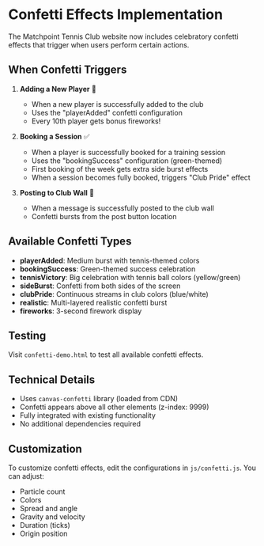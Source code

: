 # Confetti Effects Implementation

The Matchpoint Tennis Club website now includes celebratory confetti effects that trigger when users perform certain actions.

## When Confetti Triggers

1. **Adding a New Player** 🎉
   - When a new player is successfully added to the club
   - Uses the "playerAdded" confetti configuration
   - Every 10th player gets bonus fireworks!

2. **Booking a Session** ✅
   - When a player is successfully booked for a training session
   - Uses the "bookingSuccess" configuration (green-themed)
   - First booking of the week gets extra side burst effects
   - When a session becomes fully booked, triggers "Club Pride" effect

3. **Posting to Club Wall** 💬
   - When a message is successfully posted to the club wall
   - Confetti bursts from the post button location

## Available Confetti Types

- **playerAdded**: Medium burst with tennis-themed colors
- **bookingSuccess**: Green-themed success celebration
- **tennisVictory**: Big celebration with tennis ball colors (yellow/green)
- **sideBurst**: Confetti from both sides of the screen
- **clubPride**: Continuous streams in club colors (blue/white)
- **realistic**: Multi-layered realistic confetti burst
- **fireworks**: 3-second firework display

## Testing

Visit `confetti-demo.html` to test all available confetti effects.

## Technical Details

- Uses `canvas-confetti` library (loaded from CDN)
- Confetti appears above all other elements (z-index: 9999)
- Fully integrated with existing functionality
- No additional dependencies required

## Customization

To customize confetti effects, edit the configurations in `js/confetti.js`. You can adjust:
- Particle count
- Colors
- Spread and angle
- Gravity and velocity
- Duration (ticks)
- Origin position
